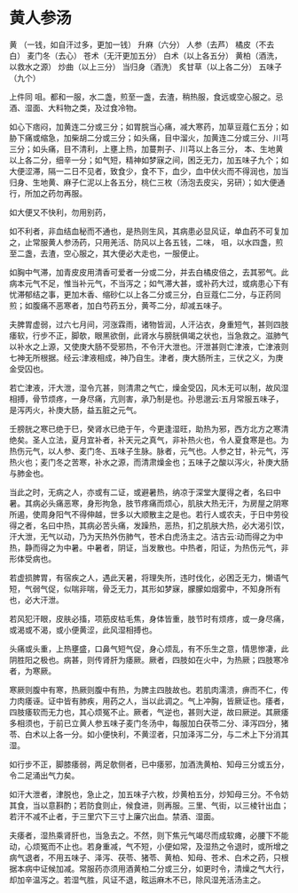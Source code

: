 # 黄人参汤



黄 （一钱，如自汗过多，更加一钱） 升麻（六分） 人参（去芦） 橘皮（不去白） 麦门冬（去心） 苍术（无汗更加五分） 白术（以上各五分） 黄柏（酒洗，以救水之源） 炒曲（以上三分） 当归身（酒洗） 炙甘草（以上各二分） 五味子（九个）

上件同 咀。都和一服，水二盏，煎至一盏，去渣，稍热服，食远或空心服之。忌酒、湿面、大料物之类，及过食冷物。

如心下痞闷，加黄连二分或三分；如胃脘当心痛，减大寒药，加草豆蔻仁五分；如胁下痛或缩急，加柴胡二分或三分；如头痛，目中溜火，加黄连二分或三分、川芎三分；如头痛，目不清利，上壅上热，加蔓荆子、川芎以上各三分， 本、生地黄以上各二分，细辛一分；如气短，精神如梦寐之间，困乏无力，加五味子九个；如大便涩滞，隔一二日不见者，致食少，食不下，血少，血中伏火而不得润也，加当归身、生地黄、麻子仁泥以上各五分，桃仁三枚（汤泡去皮尖，另研）；如大便通行，所加之药勿再服。

如大便又不快利，勿用别药，

如不利者，非血结血秘而不通也，是热则生风，其病患必显风证，单血药不可复加之，止常服黄人参汤药，只用羌活、防风以上各五钱，二味， 咀，以水四盏，煎至二盏，去渣，空心服之，其大便必大走也，一服便止。

如胸中气滞，加青皮皮用清香可爱者一分或二分，并去白橘皮倍之，去其邪气。此病本元气不足，惟当补元气，不当泻之；如气滞大甚，或补药大过，或病患心下有忧滞郁结之事，更加木香、缩砂仁以上各二分或三分，白豆蔻仁二分，与正药同煎；如腹痛不恶寒者，加白芍药五分，黄芩二分，却减五味子。

夫脾胃虚弱，过六七月间，河涨霖雨，诸物皆润，人汗沾衣，身重短气，甚则四肢痿软，行步不正，脚欹，眼黑欲倒，此肾水与膀胱俱竭之状也，当急救之。滋肺气以补水之上源，又使庚大肠不受邪热，不令汗大泄也。汗泄甚则亡津液，亡津液则七神无所根据。经云∶津液相成，神乃自生。津者，庚大肠所主，三伏之义，为庚金受囚也。

若亡津液，汗大泄，湿令亢甚，则清肃之气亡，燥金受囚，风木无可以制，故风湿相搏，骨节烦疼，一身尽痛，亢则害，承乃制是也。孙思邈云∶五月常服五味子，是泻丙火，补庚大肠，益五脏之元气。

壬膀胱之寒已绝于巳，癸肾水已绝于午，今更逢湿旺，助热为邪，西方北方之寒清绝矣。圣人立法，夏月宜补者，补天元之真气，非补热火也，令人夏食寒是也。为热伤元气，以人参、麦门冬、五味子生脉。脉者，元气也。人参之甘，补元气，泻热火也；麦门冬之苦寒，补水之源，而清肃燥金也；五味子之酸以泻火，补庚大肠与肺金也。

当此之时，无病之人，亦或有二证，或避暑热，纳凉于深堂大厦得之者，名曰中暑。其病必头痛恶寒，身形拘急，肢节疼痛而烦心，肌肤大热无汗，为房屋之阴寒所遏，使周身阳气不得伸越，世多以大顺散主之是也。若行人或农夫，于日中劳役得之者，名曰中热，其病必苦头痛，发躁热，恶热，扪之肌肤大热，必大渴引饮，汗大泄，无气以动，乃为天热外伤肺气，苍术白虎汤主之。洁古云∶动而得之为中热，静而得之为中暑。中暑者，阴证，当发散也。中热者，阳证，为热伤元气，非形体受病也。

若虚损脾胃，有宿疾之人，遇此天暑，将理失所，违时伐化，必困乏无力，懒语气短，气弱气促，似喘非喘，骨乏无力，其形如梦寐，朦朦如烟雾中，不知身所有也，必大汗泄。

若风犯汗眼，皮肤必搐，项筋皮枯毛焦，身体皆重，肢节时有烦疼，或一身尽痛，或渴或不渴，或小便黄涩，此风湿相搏也。

头痛或头重，上热壅盛，口鼻气短气促，身心烦乱，有不乐生之意，情思惨凄，此阴胜阳之极也。病甚，则传肾肝为痿厥。厥者，四肢如在火中，为热厥；四肢寒冷者，为寒厥。

寒厥则腹中有寒，热厥则腹中有热，为脾主四肢故也。若肌肉濡溃，痹而不仁，传力肉痿诬。证中皆有肺疾，用药之人，当以此调之。气上冲胸，皆厥证也。痿者，四肢痿软而无力也，其心烦冤不止。厥者，气逆也，甚则大逆，故曰厥逆。其厥痿多相须也，于前已立黄人参五味子麦门冬汤中，每服加白茯苓二分、泽泻四分，猪苓、白术以上各一分。如小便快利，不黄涩者，只加泽泻二分，与二术上下分消其湿。

如行步不正，脚膝痿弱，两足欹侧者，已中痿邪，加酒洗黄柏、知母三分或五分，令二足涌出气力矣。

如汗大泄者，津脱也，急止之，加五味子六枚，炒黄柏五分，炒知母三分。不令妨其食，当以意斟酌；若防食则止，候食进，则再服。三里、气街，以三棱针出血；若汗不减不止者，于三里穴下三寸上廉穴出血。禁酒、湿面。

夫痿者，湿热乘肾肝也，当急去之。不然，则下焦元气竭尽而成软瘫，必腰下不能动，心烦冤而不止也。若身重减，气不短，小便如常，及湿热之令退时，或所增之病气退者，不用五味子、泽泻、茯苓、猪苓、黄柏、知母、苍术、白术之药，只根据本病中证候加减。常服药亦须用酒黄柏二分或三分，如更时令，清燥之气大行，却加辛温泻之。若湿气胜，风证不退，眩运麻木不已，除风湿羌活汤主之。